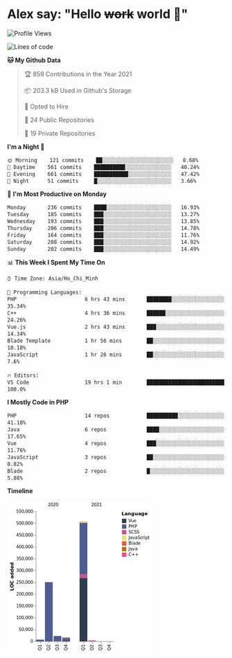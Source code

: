 # Alex say: "Hello ~~work~~ world 🐾"

<!--START_SECTION:waka-->
![Profile Views](http://img.shields.io/badge/Profile%20Views-0-blue)

![Lines of code](https://img.shields.io/badge/From%20Hello%20World%20I%27ve%20Written-809294%20lines%20of%20code-blue)

**🐱 My Github Data** 

> 🏆 859 Contributions in the Year 2021
 > 
> 📦 203.3 kB Used in Github's Storage 
 > 
> 💼 Opted to Hire
 > 
> 📜 24 Public Repositories 
 > 
> 🔑 19 Private Repositories  
 > 
**I'm a Night 🦉** 

```text
🌞 Morning    121 commits    ██░░░░░░░░░░░░░░░░░░░░░░░   8.68% 
🌆 Daytime    561 commits    ██████████░░░░░░░░░░░░░░░   40.24% 
🌃 Evening    661 commits    ███████████░░░░░░░░░░░░░░   47.42% 
🌙 Night      51 commits     █░░░░░░░░░░░░░░░░░░░░░░░░   3.66%

```
📅 **I'm Most Productive on Monday** 

```text
Monday       236 commits    ████░░░░░░░░░░░░░░░░░░░░░   16.93% 
Tuesday      185 commits    ███░░░░░░░░░░░░░░░░░░░░░░   13.27% 
Wednesday    193 commits    ███░░░░░░░░░░░░░░░░░░░░░░   13.85% 
Thursday     206 commits    ███░░░░░░░░░░░░░░░░░░░░░░   14.78% 
Friday       164 commits    ███░░░░░░░░░░░░░░░░░░░░░░   11.76% 
Saturday     208 commits    ███░░░░░░░░░░░░░░░░░░░░░░   14.92% 
Sunday       202 commits    ███░░░░░░░░░░░░░░░░░░░░░░   14.49%

```


📊 **This Week I Spent My Time On** 

```text
⌚︎ Time Zone: Asia/Ho_Chi_Minh

💬 Programming Languages: 
PHP                      6 hrs 43 mins       ████████░░░░░░░░░░░░░░░░░   35.34% 
C++                      4 hrs 36 mins       ██████░░░░░░░░░░░░░░░░░░░   24.26% 
Vue.js                   2 hrs 43 mins       ███░░░░░░░░░░░░░░░░░░░░░░   14.34% 
Blade Template           1 hr 56 mins        ██░░░░░░░░░░░░░░░░░░░░░░░   10.18% 
JavaScript               1 hr 26 mins        ██░░░░░░░░░░░░░░░░░░░░░░░   7.6%

🔥 Editors: 
VS Code                  19 hrs 1 min        █████████████████████████   100.0%

```

**I Mostly Code in PHP** 

```text
PHP                      14 repos            ██████████░░░░░░░░░░░░░░░   41.18% 
Java                     6 repos             ████░░░░░░░░░░░░░░░░░░░░░   17.65% 
Vue                      4 repos             ███░░░░░░░░░░░░░░░░░░░░░░   11.76% 
JavaScript               3 repos             ██░░░░░░░░░░░░░░░░░░░░░░░   8.82% 
Blade                    2 repos             █░░░░░░░░░░░░░░░░░░░░░░░░   5.88%

```


**Timeline**

![Chart not found](https://raw.githubusercontent.com/alexzvn/alexzvn/main/charts/bar_graph.png) 


<!--END_SECTION:waka-->

